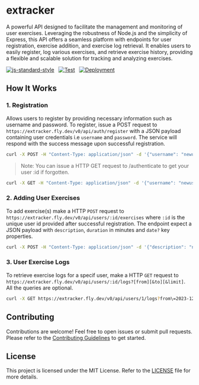 # extracker

A powerful API designed to facilitate the management and monitoring of user exercises. Leveraging the robustness of Node.js and the simplicity of Express, this API offers a seamless platform with endpoints for user registration, exercise addition, and exercise log retrieval. It enables users to easily register, log various exercises, and retrieve exercise history, providing a flexible and scalable solution for tracking and analyzing exercises.

[![js-standard-style](https://img.shields.io/badge/style-standard-brightgreen.svg?style=flat)](https://standardjs.com/) &nbsp;
[![Test](https://github.com/zhid0399123/extracker/actions/workflows/CI.yml/badge.svg)](https://github.com/zhid0399123/extracker/actions/workflows/CI.yml) &nbsp;
[![Deployment](https://github.com/zhid0399123/extracker/actions/workflows/fly.yml/badge.svg)](https://github.com/zhid0399123/extracker/actions/workflows/fly.yml) &nbsp;

## How It Works

### 1. Registration

Allows users to register by providing necessary information such as username and password. To register, issue a POST request to `https://extracker.fly.dev/v0/api/auth/register` with a JSON payload containing user credentials i.e `username` and `password`. The service will respond with the success message upon successful registration.

```bash
curl -X POST -H "Content-Type: application/json" -d '{"username": "newuser123", "password": "strongpassword"}' https://extracker.fly.dev/v0/api/auth/register
```

> Note: You can issue a HTTP GET request to /authenticate to get your user :id if forgotten.

```bash
curl -X GET -H "Content-Type: application/json" -d '{"username": "newuser123", "password": "strongpassword"}' https://extracker.fly.dev/v0/api/auth/authenticate
```

### 2. Adding User Exercises

To add exercise(s) make a HTTP `POST` request to `https://extracker.fly.dev/v0/api/users/:id/exercises` where `:id` is the unique user id provided after successful registration. The endpoint expect a JSON payload with `description`, `duration` in minutes and `date?` key properties.

```bash
curl -X POST -H "Content-Type: application/json" -d '{"description": "new exercise", "duration": "30"}' https://extracker.fly.dev/v0/api/users/1/exercises
```

### 3. User Exercise Logs

To retrieve exercise logs for a specif user, make a HTTP `GET` request to `https://extracker.fly.dev/v0/api/users/:id/logs?[from][&to][&limit]`. All the queries are optional.

```bash
curl -X GET https://extracker.fly.dev/v0/api/users/1/logs?from\=2023-12-01\&to\=2023-12-11\&limit\=4
```

## Contributing

Contributions are welcome! Feel free to open issues or submit pull requests. Please refer to the [Contributing Guidelines](CONTRIBUTING.md) to get started.

## License

This project is licensed under the MIT License. Refer to the [LICENSE](LICENSE) file for more details.
